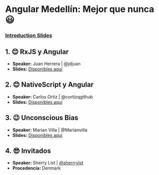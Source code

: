 # Angular Medellín: Mejor que nunca 😃

### [Introduction Slides](https://slides.com/jdjuan/ng-med-6)

## 1. 😊 RxJS y Angular

- **Speaker:** Juan Herrera | @jdjuan
- **Slides:** [Disponibles aquí](http://slides.com/jdjuan/rxjs-introduction)

## 2. 😊 NativeScript y Angular

- **Speaker:** Carlos Ortíz | @cortizqgithub
- **Slides:** [Disponibles aquí](http://slides.com/coqslides/angular-mde-nativescript#/)

## 3. 😉 Unconscious Bias

- **Speaker:** Marian Villa | @Marianvilla
- **Slides:** [Disponibles aquí](https://docs.google.com/presentation/d/1NpFdkIYuex1ceJaOoEGUYWDfw4ac70LxidXtZSbSd9E/edit#slide=id.g26c7643837_0_302)

## 4. 😎 Invitados

- **Speaker:** Sherry List | [@sherrrylst](https://twitter.com/sherrrylst)
- **Procedencia:** Denmark